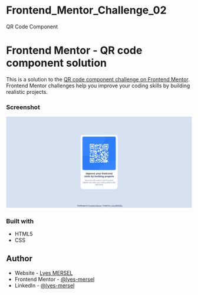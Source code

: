 # Frontend_Mentor_Challenge_02
QR Code Component


# Frontend Mentor - QR code component solution
This is a solution to the [QR code component challenge on Frontend Mentor](https://www.frontendmentor.io/challenges/qr-code-component-iux_sIO_H). Frontend Mentor challenges help you improve your coding skills by building realistic projects. 


### Screenshot
![](./images/screenshot.png)


### Built with
- HTML5
- CSS


## Author
- Website - [Lyes MERSEL](https://lyes-mersel.netlify.app)
- Frontend Mentor - [@lyes-mersel](https://www.frontendmentor.io/profile/lyes-mersel)
- LinkedIn - [@lyes-mersel](https://www.linkedin.com/in/lyes-mersel/)